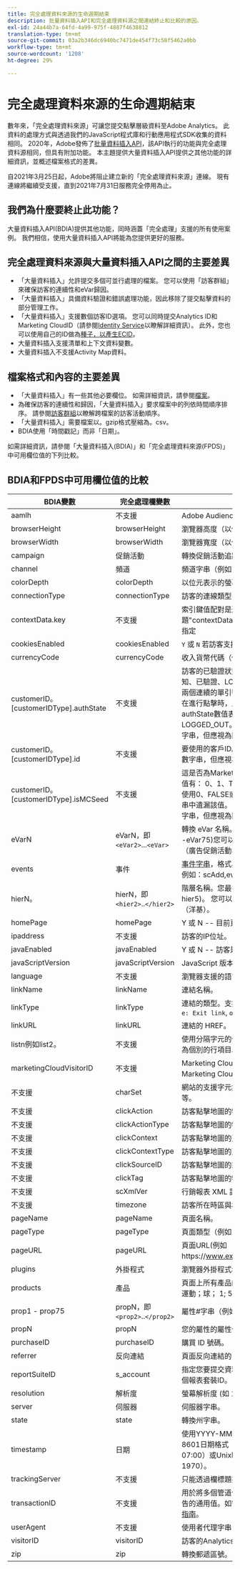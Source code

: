 ```yaml
---
title: 完全處理資料來源的生命週期結束
description: 批量資料插入API和完全處理資料源之間連結終止和比較的原因。
exl-id: 24a44b7a-64fd-4a99-975f-4887f4638812
translation-type: tm+mt
source-git-commit: 03a2b346dc6940bc7471de454f73c58f5462a0bb
workflow-type: tm+mt
source-wordcount: '1208'
ht-degree: 29%

---
```


# 完全處理資料來源的生命週期結束

數年來，「完全處理資料來源」可讓您提交點擊層級資料至Adobe Analytics。 此資料的處理方式與透過我們的JavaScript程式庫和行動應用程式SDK收集的資料相同。 2020年，Adobe發佈了[批量資料插入API](https://www.adobe.io/apis/experiencecloud/analytics/docs.html#!AdobeDocs/analytics-2.0-apis/master/bdia.md)，該API執行的功能與完全處理資料源相同，但具有附加功能。 本主題提供大量資料插入API提供之其他功能的詳細資訊，並概述檔案格式的差異。

自2021年3月25日起，Adobe將阻止建立新的「完全處理資料來源」連線。 現有連線將繼續受支援，直到2021年7月31日服務完全停用為止。

## 我們為什麼要終止此功能？

大量資料插入API(BDIA)提供其他功能，同時涵蓋「完全處理」支援的所有使用案例。 我們相信，使用大量資料插入API將能為您提供更好的服務。

## 完全處理資料來源與大量資料插入API之間的主要差異

* 「大量資料插入」允許提交多個可並行處理的檔案。 您可以使用「訪客群組」來確保訪客的連續性和eVar歸因。
* 「大量資料插入」具備資料驗證和錯誤處理功能，因此移除了提交點擊資料的部分管理工作。
* 「大量資料插入」支援數個訪客ID選項。 您可以同時提交Analytics ID和Marketing CloudID（請參閱[Identity Service](https://experienceleague.adobe.com/docs/id-service/using/home.html)以瞭解詳細資訊）。 此外，您也可以使用自己的ID做為[種子，以產生ECID](https://www.adobe.io/apis/experiencecloud/analytics/docs.html#!AdobeDocs/analytics-2.0-apis/master/bdia.md#customer-id-and-experience-cloud-visitor-id-seeds)。
* 大量資料插入支援清單和上下文資料變數。
* 大量資料插入不支援Activity Map資料。

## 檔案格式和內容的主要差異

* 「大量資料插入」有一些其他必要欄位。 如需詳細資訊，請參閱[檔案](https://www.adobe.io/apis/experiencecloud/analytics/docs.html#!AdobeDocs/analytics-2.0-apis/master/bdia.md)。
* 為確保訪客的連續性和歸因，「大量資料插入」要求檔案中的列依時間順序排序。 請參閱[訪客群組](https://www.adobe.io/apis/experiencecloud/analytics/docs.html#!AdobeDocs/analytics-2.0-apis/master/bdia.md#visitor-groups)以瞭解跨檔案的訪客活動順序。
* 「大量資料插入」需要檔案以。gzip格式壓縮為。csv。
* BDIA使用「時間戳記」而非「日期」。

如需詳細資訊，請參閱「大量資料插入(BDIA)」和「完全處理資料來源(FPDS)」中可用欄位值的下列比較。

## BDIA和FPDS中可用欄位值的比較

| BDIA變數 | 完全處理欄變數 | 說明 |
| --- | --- | --- |
| aamlh | 不支援 | Adobe Audience Manager位置提示。 |
| browserHeight | browserHeight | 瀏覽器高度（以像素為單位，例如768） |
| browserWidth | browserWidth | 瀏覽器寬度（以像素為單位，例如1024） |
| campaign | 促銷活動 | 轉換促銷活動追蹤代碼 |
| channel | 頻道 | 頻道字串（例如「運動區域」） |
| colorDepth | colorDepth | 以位元表示的螢幕色深（例如24） |
| connectionType | connectionType | 訪客的連線類型（LAN或資料機） |
| contextData.key | 不支援 | 索引鍵值配對是透過命名標題&quot;contextData.product&quot;或&quot;contextData.color&quot;來指定 |
| cookiesEnabled | cookiesEnabled | `Y` 或 `N` 若訪客支援第一方作業Cookie |
| currencyCode | currencyCode | 收入貨幣代碼（例如`USD`） |
| customerID。[customerIDType].authState | 不支援 | 訪客的已驗證狀態。 支援的值有： 0、1、2、未知、已驗證、LOGGED_OUT或「（不區分大小寫）。 兩個連續的單引號(&quot;)會使查詢字串中的值被省略，在進行點擊時，此值會轉換為0。 請注意，支援的authState數值表示： 0 =未知， 1 =已驗證， 2 = LOGGED_OUT。 customerIDType可以是任何英數字串，但應視為區分大小寫。 |
| customerID。[customerIDType].id | 不支援 | 要使用的客戶ID。 customerIDType可以是任何英數字串，但應視為區分大小寫。 |
| customerID。[customerIDType].isMCSeed | 不支援 | 這是否為Marketing Cloud訪客ID的種子。 支援的值有： 0、1、TRUE、FALSE、「（不區分大小寫）。 使用0、FALSE或兩個連續的單引號(&quot;)會使查詢字串中遺漏該值。 customerIDType可以是任何英數字串，但應視為區分大小寫。 |
| eVarN | eVarN，即`<eVar2>`...`<eVar>` | 轉換 eVar 名稱。您最多可以有 75 個 eVar ( eVar1 -eVar75)您可以指定eVar名稱(eVar12)或好記名稱（廣告促銷活動3）。 |
| events | 事件 | [事件字串](https://experienceleague.adobe.com/docs/analytics/implementation/vars/page-vars/events/event-serialization.html?lang=en#vars)，格式與s.events變數使用相同的語法。例如：scAdd,event1,event7 |
| hierN。 | hierN，即`<hier2>`..`</hier2>` | 階層名稱。您最多可以有 5 個階層 ( hier1 - hier5)。 您可以指定預設階層名稱`hier2`或好記名稱（洋基）。 |
| homePage | homePage | Y 或 N -- 目前頁面是否為訪客的首頁。 |
| ipaddress | 不支援 | 訪客的IP位址。 |
| javaEnabled | javaEnabled | Y 或 N -- 訪客是否已啟用 Java。 |
| javaScriptVersion | javaScriptVersion | JavaScript 版本 (如 1.3)。 |
| language | 不支援 | 瀏覽器支援的語言。 例如：`en-us`。 |
| linkName | linkName | 連結名稱。 |
| linkType | linkType | 連結的類型。支援的值包括： `d: Download link`, `e: Exit link`, `o: Custom link`. |
| linkURL | linkURL | 連結的 HREF。 |
| listn例如list2。 | 不支援 | 使用分隔字元的值清單，在傳給變數之後，會報告為個別的行項目以供製作報告。 |
| marketingCloudVisitorID | 不支援 | Marketing Cloud ID. 請參閱[訪客身分識別](https://experienceleague.adobe.com/docs/id-service/using/home.html?lang=en#id-service-api)和Marketing Cloud訪客ID服務。 |
| 不支援 | charSet | 網站的支援字元集。 如 UTF-8、ISO-8859-1 等等。 |
| 不支援 | clickAction | 訪客點擊地圖的物件識別碼 (OID) |
| 不支援 | clickActionType | 訪客點擊地圖的物件識別碼類型 (OIDT) |
| 不支援 | clickContext | 訪客點擊地圖的頁面識別碼 (PID) |
| 不支援 | clickContextType | 訪客點擊地圖的頁面識別碼類型 (PIDT) |
| 不支援 | clickSourceID | 訪客點擊地圖的來源索引 (OI) |
| 不支援 | clickTag | 訪客點擊地圖的物件標記名稱 (OT) |
| 不支援 | scXmlVer | 行銷報表 XML 請求版本編號 (如 1.0)。 |
| 不支援 | timezone | 訪客所在時區與格林威治時間的小時差 (如 -8)。 |
| pageName | pageName | 頁面名稱。 |
| pageType | pageType | 頁面類型（例如「錯誤頁面」）。 |
| pageURL | pageURL | 頁面URL(例如https://www.example.com/index.html)。 |
| plugins | 外掛程式 | 瀏覽器外掛程式名稱清單（以分號分隔）。 |
| products | 產品 | 頁面上所有產品的清單。 以逗號分隔產品。 例如：運動；球； 1; 5.95，玩具；Top;1:1.99。 |
| prop1 - prop75 | propN，即`<prop2>`..`</prop2>` | 屬性#字串（例如，運動區）。 |
| propN | propN | 您的屬性的屬性值。 |
| purchaseID | purchaseID | 購買 ID 號碼。 |
| referrer | 反向連結 | 頁面反向連結的 URL。 |
| reportSuiteID | s_account  | 指定您要提交資料的報表套裝。您應以逗號分隔多個報表套裝ID。 |
| resolution | 解析度 | 螢幕解析度 (如 1024x768)。 |
| server | 伺服器 | 伺服器字串。 |
| state | state | 轉換州字串。 |
| timestamp | 日期 | 使用YYYY-MM-DDThh:mm:ss±UTC_offset的ISO 8601日期格式（例如2021-09-01T12:00:00-07:00）或Unix時間格式（自1月1日起的秒數，1970）。 |
| trackingServer | 不支援 | 只能透過欄標題提供。 |
| transactionID | 不支援 | 用於將多個管道使用者活動繫結在一起以便進行報告的通用值。如需詳細資訊，請參閱[資料來源使用指南](https://experienceleague.adobe.com/docs/analytics/import/data-sources/datasrc-home.html?lang=en#data-sources)。 |
| userAgent | 不支援 | 使用者代理字串 |
| visitorID | visitorID | 訪客的Analytics ID。 請參閱[訪客身分識別](https://experienceleague.adobe.com/docs/id-service/using/home.html?lang=en)。 |
| zip | zip | 轉換郵遞區號。 |

